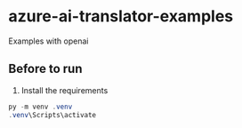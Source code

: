 # azure-ai-translator-examples
Examples with openai

## Before to run
1. Install the requirements

```powershell
py -m venv .venv
.venv\Scripts\activate
```